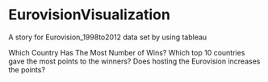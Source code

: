 # EurovisionVisualization
A story for Eurovision_1998to2012 data set by using tableau

Which Country Has The Most Number of Wins?
Which top 10 countries gave the most points to the winners?
Does hosting the Eurovision increases the points?
